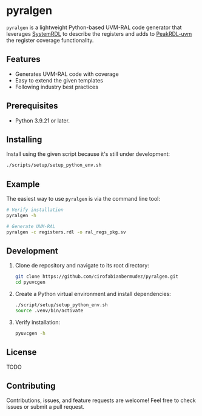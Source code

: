 # pyralgen

`pyralgen` is a lightweight Python-based UVM-RAL code generator that leverages
[SystemRDL](https://www.accellera.org/downloads/standards/systemrdl) to describe
the registers and adds to [PeakRDL-uvm](https://github.com/SystemRDL/PeakRDL-uvm)
the register coverage functionality.

## Features
- Generates UVM-RAL code with coverage
- Easy to extend the given templates
- Following industry best practices

## Prerequisites

- Python 3.9.21 or later.

## Installing

Install using the given script because it's still under development:

```bash
./scripts/setup/setup_python_env.sh
```

## Example

The easiest way to use `pyralgen` is via the command line tool:

```bash
# Verify installation
pyralgen -h

# Generate UVM-RAL
pyralgen -c registers.rdl -o ral_regs_pkg.sv
```

## Development

1. Clone de repository and navigate to its root directory:

    ```bash
    git clone https://github.com/cirofabianbermudez/pyralgen.git
    cd pyuvcgen
    ```

2. Create a Python virtual environment and install dependencies:

    ```bash
    ./script/setup/setup_python_env.sh
    source .venv/bin/activate
    ```

3. Verify installation:

    ```bash
    pyuvcgen -h
    ```

## License

TODO

## Contributing

Contributions, issues, and feature requests are welcome! Feel free to check issues or submit a pull request.
